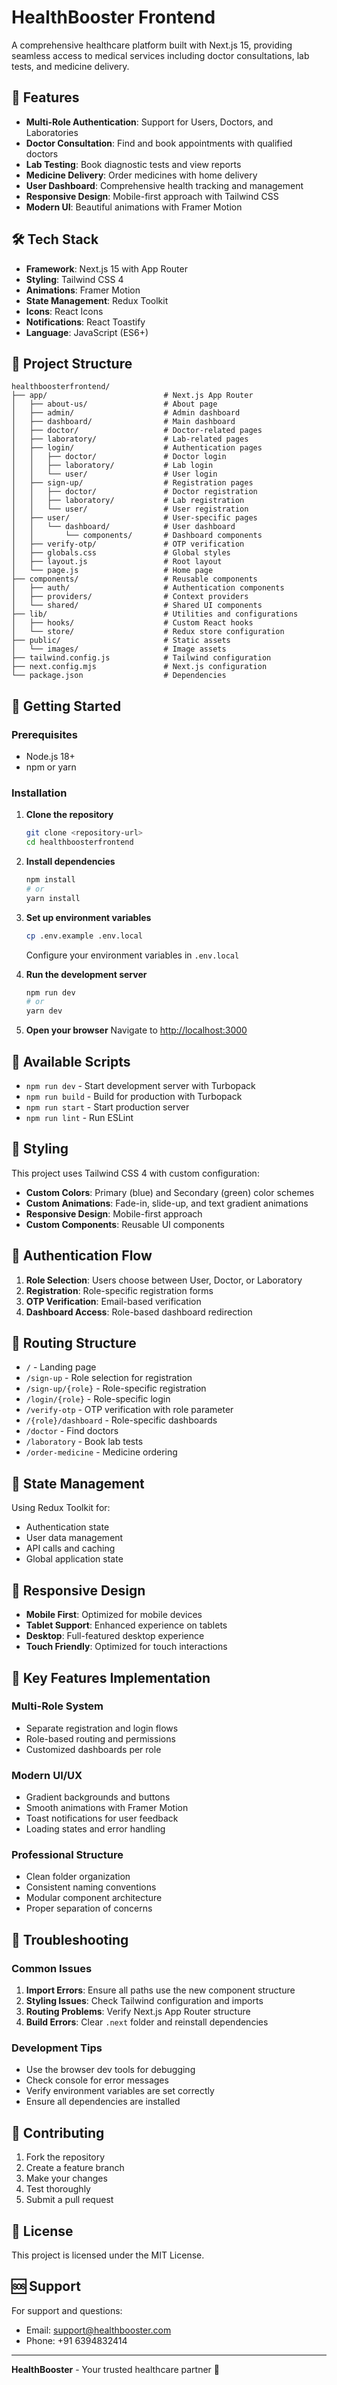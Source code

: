 # HealthBooster Frontend

A comprehensive healthcare platform built with Next.js 15, providing seamless access to medical services including doctor consultations, lab tests, and medicine delivery.

## 🚀 Features

- **Multi-Role Authentication**: Support for Users, Doctors, and Laboratories
- **Doctor Consultation**: Find and book appointments with qualified doctors
- **Lab Testing**: Book diagnostic tests and view reports
- **Medicine Delivery**: Order medicines with home delivery
- **User Dashboard**: Comprehensive health tracking and management
- **Responsive Design**: Mobile-first approach with Tailwind CSS
- **Modern UI**: Beautiful animations with Framer Motion

## 🛠️ Tech Stack

- **Framework**: Next.js 15 with App Router
- **Styling**: Tailwind CSS 4
- **Animations**: Framer Motion
- **State Management**: Redux Toolkit
- **Icons**: React Icons
- **Notifications**: React Toastify
- **Language**: JavaScript (ES6+)

## 📁 Project Structure

```
healthboosterfrontend/
├── app/                          # Next.js App Router
│   ├── about-us/                 # About page
│   ├── admin/                    # Admin dashboard
│   ├── dashboard/                # Main dashboard
│   ├── doctor/                   # Doctor-related pages
│   ├── laboratory/               # Lab-related pages
│   ├── login/                    # Authentication pages
│   │   ├── doctor/               # Doctor login
│   │   ├── laboratory/           # Lab login
│   │   └── user/                 # User login
│   ├── sign-up/                  # Registration pages
│   │   ├── doctor/               # Doctor registration
│   │   ├── laboratory/           # Lab registration
│   │   └── user/                 # User registration
│   ├── user/                     # User-specific pages
│   │   └── dashboard/            # User dashboard
│   │       └── components/       # Dashboard components
│   ├── verify-otp/               # OTP verification
│   ├── globals.css               # Global styles
│   ├── layout.js                 # Root layout
│   └── page.js                   # Home page
├── components/                   # Reusable components
│   ├── auth/                     # Authentication components
│   ├── providers/                # Context providers
│   └── shared/                   # Shared UI components
├── lib/                          # Utilities and configurations
│   ├── hooks/                    # Custom React hooks
│   └── store/                    # Redux store configuration
├── public/                       # Static assets
│   └── images/                   # Image assets
├── tailwind.config.js            # Tailwind configuration
├── next.config.mjs               # Next.js configuration
└── package.json                  # Dependencies
```

## 🚀 Getting Started

### Prerequisites

- Node.js 18+ 
- npm or yarn

### Installation

1. **Clone the repository**
   ```bash
   git clone <repository-url>
   cd healthboosterfrontend
   ```

2. **Install dependencies**
   ```bash
   npm install
   # or
   yarn install
   ```

3. **Set up environment variables**
   ```bash
   cp .env.example .env.local
   ```
   Configure your environment variables in `.env.local`

4. **Run the development server**
   ```bash
   npm run dev
   # or
   yarn dev
   ```

5. **Open your browser**
   Navigate to [http://localhost:3000](http://localhost:3000)

## 🔧 Available Scripts

- `npm run dev` - Start development server with Turbopack
- `npm run build` - Build for production with Turbopack
- `npm run start` - Start production server
- `npm run lint` - Run ESLint

## 🎨 Styling

This project uses Tailwind CSS 4 with custom configuration:

- **Custom Colors**: Primary (blue) and Secondary (green) color schemes
- **Custom Animations**: Fade-in, slide-up, and text gradient animations
- **Responsive Design**: Mobile-first approach
- **Custom Components**: Reusable UI components

## 🔐 Authentication Flow

1. **Role Selection**: Users choose between User, Doctor, or Laboratory
2. **Registration**: Role-specific registration forms
3. **OTP Verification**: Email-based verification
4. **Dashboard Access**: Role-based dashboard redirection

## 🚦 Routing Structure

- `/` - Landing page
- `/sign-up` - Role selection for registration
- `/sign-up/{role}` - Role-specific registration
- `/login/{role}` - Role-specific login
- `/verify-otp` - OTP verification with role parameter
- `/{role}/dashboard` - Role-specific dashboards
- `/doctor` - Find doctors
- `/laboratory` - Book lab tests
- `/order-medicine` - Medicine ordering

## 🔄 State Management

Using Redux Toolkit for:
- Authentication state
- User data management
- API calls and caching
- Global application state

## 📱 Responsive Design

- **Mobile First**: Optimized for mobile devices
- **Tablet Support**: Enhanced experience on tablets
- **Desktop**: Full-featured desktop experience
- **Touch Friendly**: Optimized for touch interactions

## 🎯 Key Features Implementation

### Multi-Role System
- Separate registration and login flows
- Role-based routing and permissions
- Customized dashboards per role

### Modern UI/UX
- Gradient backgrounds and buttons
- Smooth animations with Framer Motion
- Toast notifications for user feedback
- Loading states and error handling

### Professional Structure
- Clean folder organization
- Consistent naming conventions
- Modular component architecture
- Proper separation of concerns

## 🐛 Troubleshooting

### Common Issues

1. **Import Errors**: Ensure all paths use the new component structure
2. **Styling Issues**: Check Tailwind configuration and imports
3. **Routing Problems**: Verify Next.js App Router structure
4. **Build Errors**: Clear `.next` folder and reinstall dependencies

### Development Tips

- Use the browser dev tools for debugging
- Check console for error messages
- Verify environment variables are set correctly
- Ensure all dependencies are installed

## 🤝 Contributing

1. Fork the repository
2. Create a feature branch
3. Make your changes
4. Test thoroughly
5. Submit a pull request

## 📄 License

This project is licensed under the MIT License.

## 🆘 Support

For support and questions:
- Email: support@healthbooster.com
- Phone: +91 6394832414

---

**HealthBooster** - Your trusted healthcare partner 🏥
